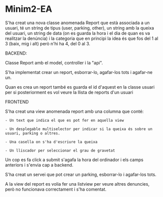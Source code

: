 # Minim2-EA
S'ha creat una nova classe anomenada Report que està associada a un usuari, té un string de tipus (user, parking, other), un string amb la queixa del usuari, 
un string de data (on es guarda la hora i el dia de quan es va realitzar la denúncia) i la categoria que en principi la idea és que fos del 1 al 3 (baix, mig i alt) 
però n'hi ha 4, del 0 al 3.


BACKEND:

  Classe Report amb el model, controller i la "api".
  
  S'ha implementat crear un report, esborrar-lo, agafar-los tots i agafar-ne un.
  
  Quan es crea un report també es guarda el id d'aquest en la classe usuari per si posteriorment es vol veure la llista de reports d'un usuari
 
 
 FRONTEND
 
  S'ha creat una view anomenada report amb una columna que conté:
  
    - Un text que indica el que es pot fer en aquella view
    
    - Un desplegable multiselector per indicar si la queixa és sobre un usuari, parking o altres.
    
    - Una casella on s'ha d'escriure la queixa
    
    - Un lliscador per seleccionar el grau de gravetat
    
  Un cop es fa click a submit s'agafa la hora del ordinador i els camps anteriors i s'envia cap a backend.
  
  S'ha creat un servei que pot crear un parking, esborrar-lo i agafar-los tots.
  
  A la view del report es volia fer una listview per veure altres denuncies, però no funcionava correctament i s'ha comentat. 
  
